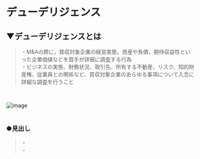 # デューデリジェンス

## ▼デューデリジェンスとは
>・M&Aの際に，買収対象企業の経営実態，資産や負債，期待収益性といった企業価値などを買手が詳細に調査する行為<br>
>・ビジネスの実態、財務状況、取引先、所有する不動産、リスク、知的財産権、従業員との関係など、買収対象企業のあらゆる事項について入念に詳細な調査を行うこと<br>
<br>

![image](https://user-images.githubusercontent.com/81621944/234599218-ccb5260f-9642-402e-9045-f564ec3088e7.png)<br>
<br>

### ●見出し
>・<br>
>・<br>
<br>
